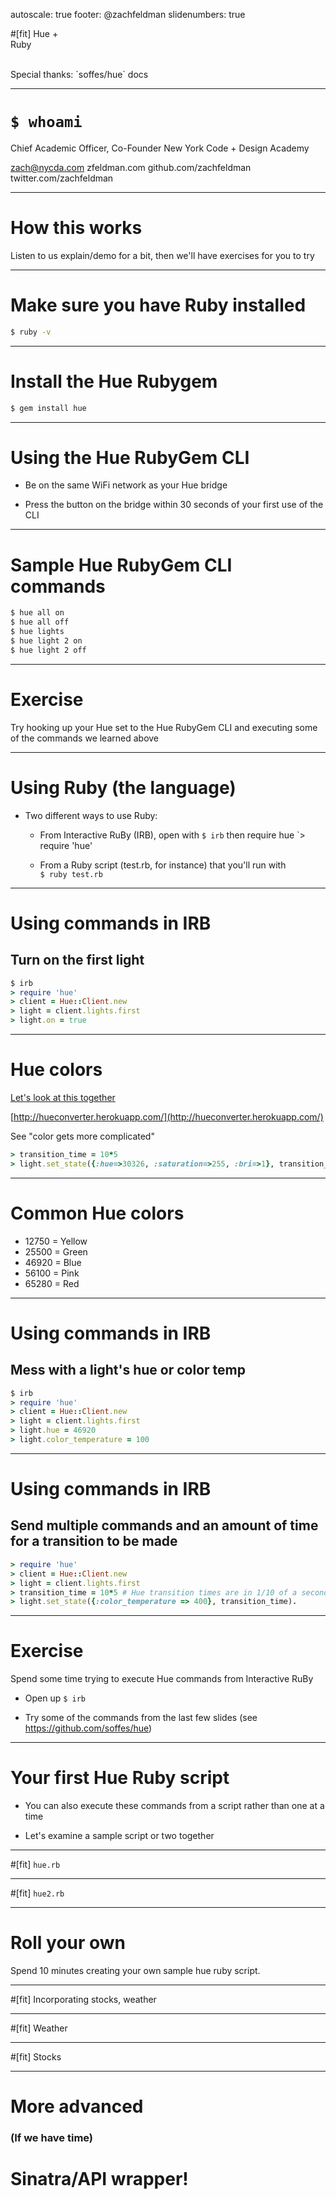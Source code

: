 autoscale: true
footer: @zachfeldman
slidenumbers: true

#[fit] Hue +<br> Ruby

<br>
Special thanks: `soffes/hue` docs

---

# `$ whoami`

Chief Academic Officer, Co-Founder
New York Code + Design Academy
 
zach@nycda.com
zfeldman.com
github.com/zachfeldman
twitter.com/zachfeldman

---

# How this works

Listen to us explain/demo for a bit, then we'll have exercises for you to try

---

# Make sure you have Ruby installed

````bash
$ ruby -v
````

---

# Install the Hue Rubygem

````bash
$ gem install hue
````

---

# Using the Hue RubyGem CLI

- Be on the same WiFi network as your Hue bridge

- Press the button on the bridge within 30 seconds of your first use of the CLI

--- 

# Sample Hue RubyGem CLI commands

````bash
$ hue all on
$ hue all off
$ hue lights
$ hue light 2 on
$ hue light 2 off
````

---

# Exercise

Try hooking up your Hue set to the Hue RubyGem CLI and executing some of the commands we learned above

---

# Using Ruby (the language)

- Two different ways to use Ruby:

  - From Interactive RuBy (IRB), open with `$ irb` then require hue `> require 'hue'

  - From a Ruby script (test.rb, for instance) that you'll run with <br>`$ ruby test.rb`


---

# Using commands in IRB
## Turn on the first light

````ruby
$ irb
> require 'hue'
> client = Hue::Client.new
> light = client.lights.first
> light.on = true
````
---

# Hue colors

[Let's look at this together](http://www.developers.meethue.com/documentation/core-concepts)

[http://hueconverter.herokuapp.com/](http://hueconverter.herokuapp.com/)

See "color gets more complicated"

````ruby
> transition_time = 10*5
> light.set_state({:hue=>30326, :saturation=>255, :bri=>1}, transition_time).
````

---

# Common Hue colors

- 12750 = Yellow
- 25500 = Green
- 46920 = Blue
- 56100 = Pink
- 65280 = Red

---

# Using commands in IRB
## Mess with a light's hue or color temp

````ruby
$ irb
> require 'hue'
> client = Hue::Client.new
> light = client.lights.first
> light.hue = 46920
> light.color_temperature = 100
````

---

# Using commands in IRB
## Send multiple commands and an amount of time for a transition to be made

````ruby
> require 'hue'
> client = Hue::Client.new
> light = client.lights.first
> transition_time = 10*5 # Hue transition times are in 1/10 of a second.
> light.set_state({:color_temperature => 400}, transition_time).
````

---

# Exercise

Spend some time trying to execute Hue commands from Interactive RuBy

- Open up `$ irb`

- Try some of the commands from the last few slides (see https://github.com/soffes/hue)

---

# Your first Hue Ruby script

- You can also execute these commands from a script rather than one at a time

- Let's examine a sample script or two together

---

#[fit] `hue.rb`

---

#[fit] `hue2.rb`

---

# Roll your own

Spend 10 minutes creating your own sample hue ruby script.

---

#[fit] Incorporating stocks, weather

---

#[fit] Weather

---

#[fit] Stocks

---

# More advanced
### (If we have time)

# Sinatra/API wrapper!


